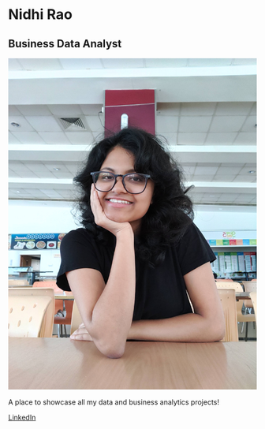 # Nidhi Rao
## Business Data Analyst

![](/assets/Nidhi_ProfilePic.jpg)

A place to showcase all my data and business analytics projects!

[LinkedIn](https://www.linkedin.com/in/nidhisureshrao/)

